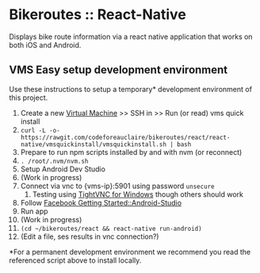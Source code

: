 # Bikeroutes :: React-Native

Displays bike route information via a react native application that works on both iOS and Android.

## VMS Easy setup development environment

Use these instructions to setup a temporary* development environment of this project.

1. Create a new [Virtual Machine](http://vms.codeforeauclaire.org/) >> SSH in >> Run (or read) vms quick install
 1. `curl -L -o- https://rawgit.com/codeforeauclaire/bikeroutes/react/react-native/vmsquickinstall/vmsquickinstall.sh | bash`
1. Prepare to run npm scripts installed by and with nvm (or reconnect)
 1. `. /root/.nvm/nvm.sh`
1. Setup Android Dev Studio
 1. (Work in progress)
 1. Connect via vnc to {vms-ip}:5901 using password `unsecure`
     1. Testing using [TightVNC for Windows](http://www.tightvnc.com/) though others should work
 1. Follow [Facebook Getting Started::Android-Studio](https://facebook.github.io/react-native/docs/getting-started.html#android-studio)
1. Run app
 1. (Work in progress)
 1. `(cd ~/bikeroutes/react && react-native run-android)`
 1. (Edit a file, ses results in vnc connection?)

*For a permanent development environment we recommend you read the referenced script above to install locally.

